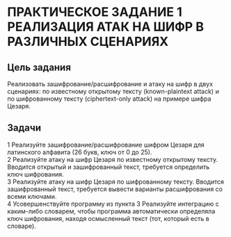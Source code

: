 # ПРАКТИЧЕСКОЕ ЗАДАНИЕ 1 РЕАЛИЗАЦИЯ АТАК НА ШИФР В РАЗЛИЧНЫХ СЦЕНАРИЯХ
## Цель задания 
Реализовать зашифрование/расшифрование и атаку на
шифр в двух сценариях: по известному открытому тексту (known-plaintext
attack) и по шифрованному тексту (ciphertext-only attack) на примере шифра
Цезаря.
## Задачи
1 Реализуйте зашифрование/расшифрование шифром Цезаря для
латинского алфавита (26 букв, ключ от 0 до 25). </br>
2 Реализуйте атаку на шифр Цезаря по известному открытому тексту.
Вводится открытый и зашифрованный текст, требуется определить
ключ шифрования.</br>
3 Реализуйте атаку на шифр Цезаря по шифрованному тексту. Вводится
зашифрованный текст, требуется вывести варианты расшифрования со
всеми ключами.</br>
4 Усовершенствуйте программу из пункта 3 Реализуйте интеграцию с
каким-либо словарем, чтобы программа автоматически определяла
ключ шифрования, находя осмысленный текст (тот, который есть в
словаре).</br>

